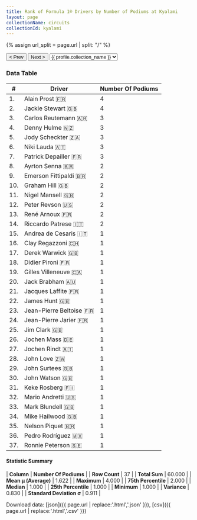 ```yaml
---
title: Rank of Formula 1® Drivers by Number of Podiums at Kyalami
layout: page
collectionName: circuits
collectionId: kyalami
---
```


{% assign url_split = page.url | split: "/" %}
<div id="collection-navigation">
<button onclick="selector.options[selector.selectedIndex-1].value && (window.location = selector.options[selector.selectedIndex-1].value);">&lt; Prev</button>
<button onclick="selector.options[selector.selectedIndex+1].value && (window.location = selector.options[selector.selectedIndex+1].value);">Next &gt;</button>
<select id="selector" onchange="this.options[this.selectedIndex].value && (window.location = this.options[this.selectedIndex].value);">
  {% for collectionId in site.data[page.collectionName].refs %}
    {% if collectionId == page.collectionId %}
      {% assign selected = "selected" %}
    {% else %}
      {% assign selected = "" %}
    {% endif %}
    {% assign profile = site.data[page.collectionName][collectionId].profile %}
    <option value="/f1/{{ page.collectionName }}/{{ collectionId }}/{{ url_split[4] }}" {{ selected }}>{{ profile.collection_name }}</option>
  {% endfor %}
</select>
</div>

<canvas id="chart" width="400" height="180"></canvas>
<script>
var data = {
    "datasets": [
        {
            "backgroundColor": [
                "#9C8E8D",
                "#9C8E8D",
                "#9C8E8D",
                "#9C8E8D",
                "#9C8E8D",
                "#9C8E8D",
                "#9C8E8D",
                "#9C8E8D",
                "#9C8E8D",
                "#9C8E8D",
                "#9C8E8D",
                "#9C8E8D",
                "#9C8E8D",
                "#9C8E8D",
                "#9C8E8D",
                "#9C8E8D",
                "#9C8E8D",
                "#9C8E8D",
                "#9C8E8D",
                "#9C8E8D",
                "#9C8E8D",
                "#9C8E8D",
                "#9C8E8D",
                "#9C8E8D",
                "#9C8E8D",
                "#9C8E8D",
                "#9C8E8D",
                "#9C8E8D",
                "#9C8E8D",
                "#9C8E8D",
                "#9C8E8D",
                "#9C8E8D",
                "#9C8E8D",
                "#9C8E8D",
                "#9C8E8D",
                "#9C8E8D",
                "#9C8E8D"
            ],
            "borderColor": [
                "#1D181E",
                "#1D181E",
                "#1D181E",
                "#1D181E",
                "#1D181E",
                "#1D181E",
                "#1D181E",
                "#1D181E",
                "#1D181E",
                "#1D181E",
                "#1D181E",
                "#1D181E",
                "#1D181E",
                "#1D181E",
                "#1D181E",
                "#1D181E",
                "#1D181E",
                "#1D181E",
                "#1D181E",
                "#1D181E",
                "#1D181E",
                "#1D181E",
                "#1D181E",
                "#1D181E",
                "#1D181E",
                "#1D181E",
                "#1D181E",
                "#1D181E",
                "#1D181E",
                "#1D181E",
                "#1D181E",
                "#1D181E",
                "#1D181E",
                "#1D181E",
                "#1D181E",
                "#1D181E",
                "#1D181E"
            ],
            "borderWidth": 1,
            "data": [
                4.0,
                4.0,
                3.0,
                3.0,
                3.0,
                3.0,
                3.0,
                2.0,
                2.0,
                2.0,
                2.0,
                2.0,
                2.0,
                2.0,
                1.0,
                1.0,
                1.0,
                1.0,
                1.0,
                1.0,
                1.0,
                1.0,
                1.0,
                1.0,
                1.0,
                1.0,
                1.0,
                1.0,
                1.0,
                1.0,
                1.0,
                1.0,
                1.0,
                1.0,
                1.0,
                1.0,
                1.0
            ],
            "label": "Number Of Podiums"
        }
    ],
    "labels": [
        "Alain Prost",
        "Jackie Stewart",
        "Carlos Reutemann",
        "Denny Hulme",
        "Jody Scheckter",
        "Niki Lauda",
        "Patrick Depailler",
        "Ayrton Senna",
        "Emerson Fittipaldi",
        "Graham Hill",
        "Nigel Mansell",
        "Peter Revson",
        "René Arnoux",
        "Riccardo Patrese",
        "Andrea de Cesaris",
        "Clay Regazzoni",
        "Derek Warwick",
        "Didier Pironi",
        "Gilles Villeneuve",
        "Jack Brabham",
        "Jacques Laffite",
        "James Hunt",
        "Jean-Pierre Beltoise",
        "Jean-Pierre Jarier",
        "Jim Clark",
        "Jochen Mass",
        "Jochen Rindt",
        "John Love",
        "John Surtees",
        "John Watson",
        "Keke Rosberg",
        "Mario Andretti",
        "Mark Blundell",
        "Mike Hailwood",
        "Nelson Piquet",
        "Pedro Rodríguez",
        "Ronnie Peterson"
    ]
};
var options = {
  legend: {
    display: false
  },
  scales: {
    xAxes: [{
      ticks: {
        beginAtZero: true,
        maxRotation: 180,
        display: window.innerWidth > 800
      }
    }],
    yAxes: [{
      ticks: {
        beginAtZero: true
      }
    }]
  },
  onResize: function(chart, size) {
    chart.options.scales.xAxes[0].ticks.display = size.width > 800;
  }
};
var chart = new Chart("chart", {
    data: data,
    type: 'bar',
    options: options
});
</script>



### Data Table

| # | Driver | Number Of Podiums |
|--|--|--|
| 1. | Alain Prost 🇫🇷 | 4 |
| 2. | Jackie Stewart 🇬🇧 | 4 |
| 3. | Carlos Reutemann 🇦🇷 | 3 |
| 4. | Denny Hulme 🇳🇿 | 3 |
| 5. | Jody Scheckter 🇿🇦 | 3 |
| 6. | Niki Lauda 🇦🇹 | 3 |
| 7. | Patrick Depailler 🇫🇷 | 3 |
| 8. | Ayrton Senna 🇧🇷 | 2 |
| 9. | Emerson Fittipaldi 🇧🇷 | 2 |
| 10. | Graham Hill 🇬🇧 | 2 |
| 11. | Nigel Mansell 🇬🇧 | 2 |
| 12. | Peter Revson 🇺🇸 | 2 |
| 13. | René Arnoux 🇫🇷 | 2 |
| 14. | Riccardo Patrese 🇮🇹 | 2 |
| 15. | Andrea de Cesaris 🇮🇹 | 1 |
| 16. | Clay Regazzoni 🇨🇭 | 1 |
| 17. | Derek Warwick 🇬🇧 | 1 |
| 18. | Didier Pironi 🇫🇷 | 1 |
| 19. | Gilles Villeneuve 🇨🇦 | 1 |
| 20. | Jack Brabham 🇦🇺 | 1 |
| 21. | Jacques Laffite 🇫🇷 | 1 |
| 22. | James Hunt 🇬🇧 | 1 |
| 23. | Jean-Pierre Beltoise 🇫🇷 | 1 |
| 24. | Jean-Pierre Jarier 🇫🇷 | 1 |
| 25. | Jim Clark 🇬🇧 | 1 |
| 26. | Jochen Mass 🇩🇪 | 1 |
| 27. | Jochen Rindt 🇦🇹 | 1 |
| 28. | John Love 🇿🇼 | 1 |
| 29. | John Surtees 🇬🇧 | 1 |
| 30. | John Watson 🇬🇧 | 1 |
| 31. | Keke Rosberg 🇫🇮 | 1 |
| 32. | Mario Andretti 🇺🇸 | 1 |
| 33. | Mark Blundell 🇬🇧 | 1 |
| 34. | Mike Hailwood 🇬🇧 | 1 |
| 35. | Nelson Piquet 🇧🇷 | 1 |
| 36. | Pedro Rodríguez 🇲🇽 | 1 |
| 37. | Ronnie Peterson 🇸🇪 | 1 |

#### Statistic Summary

| **Column** | **Number Of Podiums** |
| **Row Count** | 37 |
| **Total Sum** | 60.000 |
| **Mean μ (Average)** | 1.622 |
| **Maximum** | 4.000 |
| **75th Percentile** | 2.000 |
| **Median** | 1.000 |
| **25th Percentile** | 1.000 |
| **Minimum** | 1.000 |
| **Variance** | 0.830 |
| **Standard Deviation σ** | 0.911 |

Download data: [json]({{ page.url | replace:'.html','.json' }}), [csv]({{ page.url | replace:'.html','.csv' }})

